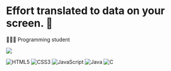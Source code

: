 # Effort translated to data on your screen. 🎈
👩🏻‍💻 Programming student<br/>

<!-- GitHub stats from https://github.com/anuraghazra/github-readme-stats -->
![](https://github-readme-stats.vercel.app/api?username=ottomazeli&theme=radical&hide_border=false&include_all_commits=true&count_private=true)<br/>

<!-- Badges from https://github.com/Ileriayo/markdown-badges -->
![HTML5](https://img.shields.io/badge/html5-%23E34F26.svg?style=for-the-badge&logo=html5&logoColor=white)
![CSS3](https://img.shields.io/badge/css3-%231572B6.svg?style=for-the-badge&logo=css3&logoColor=white)
![JavaScript](https://img.shields.io/badge/javascript-%23323330.svg?style=for-the-badge&logo=javascript&logoColor=%23F7DF1E)
![Java](https://img.shields.io/badge/java-%23ED8B00.svg?style=for-the-badge&logo=openjdk&logoColor=white)
![C](https://img.shields.io/badge/c-%2300599C.svg?style=for-the-badge&logo=c&logoColor=white)<br/>
